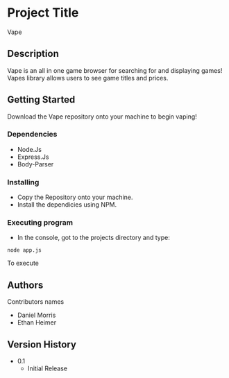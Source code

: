 # Project Title
Vape

## Description
Vape is an all in one game browser for searching for and displaying games! Vapes library allows users to see game titles and prices. 

## Getting Started

Download the Vape repository onto your machine to begin vaping!

### Dependencies

* Node.Js
* Express.Js
* Body-Parser

### Installing

* Copy the Repository onto your machine.
* Install the dependicies using NPM.

### Executing program

* In the console, got to the projects directory and type:
```
node app.js
```
To execute

## Authors

Contributors names

* Daniel Morris
* Ethan Heimer
  
## Version History

* 0.1
    * Initial Release
